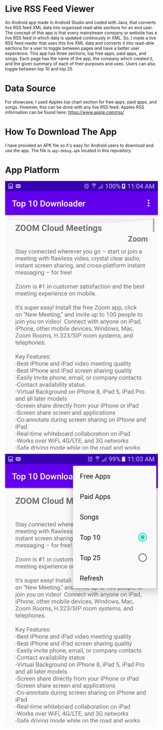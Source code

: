 # Live RSS Feed Viewer
An Android app made in Android Studio and coded with Java, that converts live RSS feed XML data into organized read-able sections for an end user. The concept of this app is that every mainstream company or website has a live RSS feed in which data is updated continously in XML. So, I made a live RSS feed reader that uses this live XML data and converts it into read-able sections for a user to toggle between pages and have a better user experience. This app has three sections, top free apps, paid apps, and songs. Each page has the name of the app, the company which created it, and the given summary of each of their purposes and uses. Users can also toggle between top 10 and top 25. 
 
 # Data Source
 For showcase, I used Apples top chart section for free apps, paid apps, and songs. However, this can be done with any live RSS feed.
 Apples RSS information can be found here: https://www.apple.com/rss/
 
 # How To Download The App
 I have provided an APK file so it's easy for Android users to download and use the app. The file is `app-debug.apk` located in this repository.
 
 # App Platform
 
 ![](screenshot1.png) ![](screenshot2.png)
 
 

